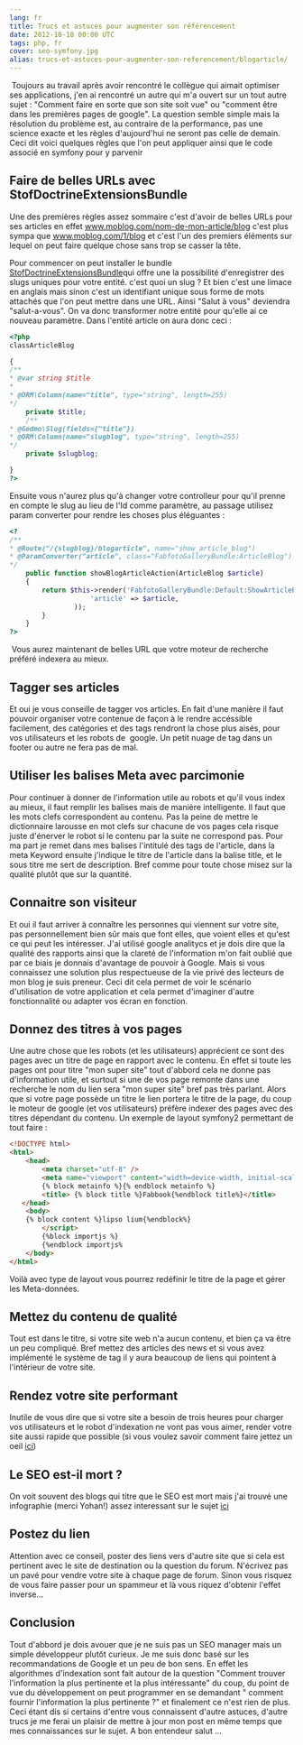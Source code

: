 ```yaml
---
lang: fr
title: Trucs et astuces pour augmenter son référencement
date: 2012-10-18 00:00 UTC
tags: php, fr
cover: seo-symfony.jpg
alias: trucs-et-astuces-pour-augmenter-son-referencement/blogarticle/
---
```


 Toujours au travail après avoir rencontré le collègue qui aimait
optimiser ses applications,
j'en ai rencontré un autre qui m'a ouvert sur un tout autre sujet :
"Comment faire en sorte que son site soit vue" ou "comment être dans les
premières pages de google". La question semble simple mais la résolution
du problème est, au contraire de la performance, pas une science exacte
et les règles d'aujourd'hui ne seront pas celle de demain. Ceci dit
voici quelques règles que l'on peut appliquer ainsi que le code associé
en symfony pour y parvenir

## Faire de belles URLs avec StofDoctrineExtensionsBundle

Une des premières règles assez sommaire c'est d'avoir de belles URLs
pour ses articles en effet www.moblog.com/nom-de-mon-article/blog c'est
plus sympa que www.moblog.com/1/blog et c'est l'un des premiers éléments
sur lequel on peut faire quelque chose sans trop se casser la tête.

Pour commencer on peut installer le bundle
[StofDoctrineExtensionsBundle](https://github.com/l3pp4rd/DoctrineExtensions)qui
offre une la possibilité d'enregistrer des slugs uniques pour votre
entité. c'est quoi un slug ? Et bien c'est une limace en anglais mais
sinon c'est un identifiant unique sous forme de mots attachés que l'on
peut mettre dans une URL. Ainsi "Salut à vous" deviendra "salut-a-vous".
On va donc transformer notre entité pour qu'elle ai ce nouveau
paramètre. Dans l'entité article on aura donc ceci : 

```php
<?php 
classArticleBlog

{
/**
* @var string $title
*
* @ORM\Column(name="title", type="string", length=255)
*/
    private $title;
    /**
* @Gedmo\Slug(fields={"title"})
* @ORM\Column(name="slugblog", type="string", length=255)
*/
    private $slugblog;

}
?>
```

Ensuite vous n'aurez plus qu'à changer votre controlleur pour qu'il
prenne en compte le slug au lieu de l'Id comme paramètre, au passage
utilisez param converter pour rendre les choses plus éléguantes :

```php
<?
/**
* @Route("/{slugblog}/blogarticle", name="show_article_blog")
* @ParamConverter("article", class="FabfotoGalleryBundle:ArticleBlog")
*/
    public function showBlogArticleAction(ArticleBlog $article)
    {
        return $this->render('FabfotoGalleryBundle:Default:ShowArticleBlog.html.twig', array(
                    'article' => $article,
                ));
        }
    }
?>
```

 Vous aurez maintenant de belles URL que votre moteur de recherche
préféré indexera au mieux.

## Tagger ses articles

Et oui je vous conseille de tagger vos articles. En fait d'une manière
il faut pouvoir organiser votre contenue de façon à le rendre accéssible
facilement, des catégories et des tags rendront la chose plus aisés,
pour vos utilisateurs et les robots de  google. Un petit nuage de tag
dans un footer ou autre ne fera pas de mal.

## Utiliser les balises Meta avec parcimonie

Pour continuer à donner de l'information utile au robots et qu'il vous
index au mieux, il faut remplir les balises mais de manière
intelligente. Il faut que les mots clefs correspondent au contenu. Pas
la peine de mettre le dictionnaire larousse en mot clefs sur chacune de
vos pages cela risque juste d'énerver le robot si le contenu par la
suite ne correspond pas. Pour ma part je remet dans mes balises
l'intitulé des tags de l'article, dans la meta Keyword ensuite j'indique
le titre de l'article dans la balise title, et le sous titre me sert de
description. Bref comme pour toute chose misez sur la qualité plutôt que
sur la quantité.

## Connaitre son visiteur

Et oui il faut arriver à connaître les personnes qui viennent sur votre
site, pas personnellement bien sûr mais que font elles, que voient elles
et qu'est ce qui peut les intéresser. J'ai utilisé google analitycs et
je dois dire que la qualité des rapports ainsi que la clareté de
l'information m'on fait oublié que par ce biais je donnais d'avantage de
pouvoir à Google. Mais si vous connaissez une solution plus respectueuse
de la vie privé des lecteurs de mon blog je suis preneur. Ceci dit cela
permet de voir le scénario d'utilisation de votre application et cela
permet d'imaginer d'autre fonctionnalité ou adapter vos écran en
fonction.

## Donnez des titres à vos pages

Une autre chose que les robots (et les utilisateurs) apprécient ce sont
des pages avec un titre de page en rapport avec le contenu. En effet si
toute les pages ont pour titre "mon super site" tout d'abbord cela ne
donne pas d'information utile, et surtout si une de vos page remonte
dans une recherche le nom du lien sera "mon super site" bref pas très
parlant. Alors que si votre page possède un titre le lien portera le
titre de la page, du coup le moteur de google (et vos utilisateurs)
préfère indexer des pages avec des titres dépendant du contenu. Un
exemple de layout symfony2 permettant de tout faire :

```html
<!DOCTYPE html>
<html>
    <head>
        <meta charset="utf-8" />
        <meta name="viewport" content="width=device-width, initial-scale=1.0">
        {% block metainfo %}{% endblock metainfo %}
        <title> {% block title %}Fabbook{%endblock title%}</title>
   </head>
    <body>
    {% block content %}lipso lium{%endblock%} 
        </script>
        {%block importjs %}
        {%endblock importjs%
    </body>
</html>
```
Voilà avec type de layout vous pourrez redéfinir le
titre de la page et gérer les Meta-données.

## Mettez du contenu de qualité

Tout est dans le titre, si votre site web n'a aucun contenu, et bien ça va être un peu compliqué. 
Bref mettez des articles des news et si vous avez implémenté le système de tag il y aura beaucoup de liens qui pointent à l'intérieur de votre site.

## Rendez votre site performant

Inutile de vous dire que si votre site a besoin de
trois heures pour charger vos utilisateurs et le robot d'indexation ne
vont pas vous aimer, render votre site aussi rapide que possible (si
vous voulez savoir comment faire jettez un oeil
[ici](../../../optimiser-son-site-symfony2-pour-la-performance/blogarticle "Optimiser la performance en symfony2"))

## Le SEO est-il mort ?

On voit souvent des blogs qui titre que le SEO est mort
mais j'ai trouvé une infographie (merci Yohan!) assez interessant sur le
sujet
[ici](http://www.pureconcept.fr/images/illustrations/La-mort-du-SEO.jpg)

## Postez du lien

Attention avec ce conseil, poster des liens vers
d'autre site que si cela est pertinent avec le site de destination ou la
question du forum. N'écrivez pas un pavé pour vendre votre site à chaque
page de forum. Sinon vous risquez de vous faire passer pour un spammeur
et là vous riquez d'obtenir l'effet inverse...</span>

## Conclusion

Tout d'abbord je dois avouer que je ne suis pas un SEO
manager mais un simple développeur plutôt curieux. Je me suis donc basé
sur les recommandations de Google et un peu de bon sens. En effet les
algorithmes d'indexation sont fait autour de la question "Comment
trouver l'information la plus pertinente et la plus intéressante" du
coup, du point de vue du développement on peut programmer en se
demandant " comment fournir l'information la plus pertinente ?" et
finalement ce n'est rien de plus. Ceci étant dis si certains d'entre
vous connaissent d'autre astuces, d'autre trucs je me ferai un plaisir
de mettre à jour mon post en même temps que mes connaissances sur le
sujet. A bon entendeur salut ...
